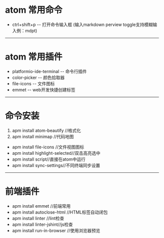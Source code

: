 # atom 常用命令
- ctrl+shift+p -- 打开命令输入框 (输入markdown perview toggle支持模糊输入例：mdpt)
- - -
# atom 常用插件
- platformio-ide-terminal   --  命令行插件
- color-picker -- 颜色拾取器
- file-icons -- 文件图标
- emmet -- web开发快捷创建标签
****
# 命令安装
1. apm install atom-beautify //格式化
2. apm install minimap //代码地图
- apm install file-icons //文件视图图标
- apm install highlight-selected//双击高亮选中
- apm install script//直接在atom中运行
- apm install sync-settings//不同终端同步设置
* * *
# 前端插件
- apm install emmet //前端常用
- apm install autoclose-html //HTML标签自动闭包
- apm install linter //lint检查
- apm install linter-jshint//js检查
- apm install run-in-browser //使用浏览器预览
